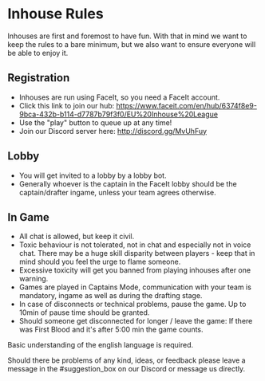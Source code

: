 # Inhouse Rules

Inhouses are first and foremost to have fun. With that in mind we want to keep the rules to a bare minimum, but we also want to ensure everyone will be able to enjoy it.

## Registration
* Inhouses are run using FaceIt, so you need a FaceIt account.
* Click this link to join our hub: https://www.faceit.com/en/hub/6374f8e9-9bca-432b-b114-d7787b79f3f0/EU%20Inhouse%20League
* Use the "play" button to queue up at any time!
* Join our Discord server here: http://discord.gg/MvUhFuy

## Lobby
* You will get invited to a lobby by a lobby bot.
* Generally whoever is the captain in the FaceIt lobby should be the captain/drafter ingame, unless your team agrees otherwise.

## In Game
* All chat is allowed, but keep it civil.
* Toxic behaviour is not tolerated, not in chat and especially not in voice chat. There may be a huge skill disparity between players - keep that in mind should you feel the urge to flame someone.
* Excessive toxicity will get you banned from playing inhouses after one warning.
* Games are played in Captains Mode, communication with your team is mandatory, ingame as well as during the drafting stage.
* In case of disconnects or technical problems, pause the game. Up to 10min of pause time should be granted.
* Should someone get disconnected for longer / leave the game: If there was First Blood and it's after 5:00 min the game counts.

Basic understanding of the english language is required.

Should there be problems of any kind, ideas, or feedback please leave a message in the #suggestion_box on our Discord or message us directly.
